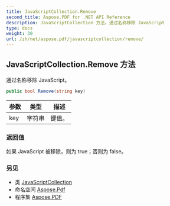 ```yaml
---
title: JavaScriptCollection.Remove
second_title: Aspose.PDF for .NET API Reference
description: JavaScriptCollection 方法。通过名称移除 JavaScript
type: docs
weight: 30
url: /zh/net/aspose.pdf/javascriptcollection/remove/
---
```

## JavaScriptCollection.Remove 方法

通过名称移除 JavaScript。

```csharp
public bool Remove(string key)
```

| 参数 | 类型 | 描述 |
| --- | --- | --- |
| key | 字符串 | 键值。 |

### 返回值

如果 JavaScript 被移除，则为 true；否则为 false。

### 另见

* 类 [JavaScriptCollection](../)
* 命名空间 [Aspose.Pdf](../../../aspose.pdf/)
* 程序集 [Aspose.PDF](../../../)
